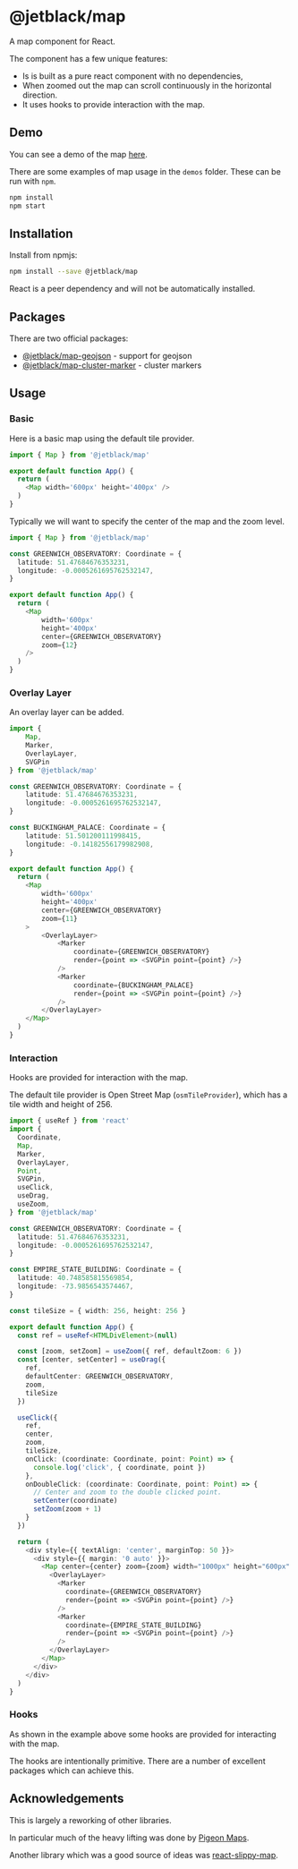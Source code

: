 # @jetblack/map

A map component for React.

The component has a few unique features:

* Is is built as a pure react component with no dependencies,
* When zoomed out the map can scroll continuously in the horizontal direction.
* It uses hooks to provide interaction with the map.

## Demo

You can see a demo of the map [here](https://rob-blackbourn.github.io/jetblack-example-map/).

There are some examples of map usage in the `demos` folder. These can be run
with `npm`.

```bash
npm install
npm start
```

## Installation

Install from npmjs:

```bash
npm install --save @jetblack/map
```

React is a peer dependency and will not be automatically installed.

## Packages

There are two official packages:

* [@jetblack/map-geojson](https://github.com/rob-blackbourn/jetblack-map-geojson) - support for geojson
* [@jetblack/map-cluster-marker](https://github.com/rob-blackbourn/jetblack-map-cluster-marker) - cluster markers

## Usage

### Basic

Here is a basic map using the default tile provider.

```typescript
import { Map } from '@jetblack/map'

export default function App() {
  return (
    <Map width='600px' height='400px' />
  )
}
```

Typically we will want to specify the center of the map and the zoom level.

```typescript
import { Map } from '@jetblack/map'

const GREENWICH_OBSERVATORY: Coordinate = {
  latitude: 51.47684676353231,
  longitude: -0.0005261695762532147,
}

export default function App() {
  return (
    <Map
        width='600px'
        height='400px'
        center={GREENWICH_OBSERVATORY}
        zoom={12}
    />
  )
}
```

### Overlay Layer

An overlay layer can be added.

```typescript
import {
    Map,
    Marker,
    OverlayLayer,
    SVGPin
} from '@jetblack/map'

const GREENWICH_OBSERVATORY: Coordinate = {
    latitude: 51.47684676353231,
    longitude: -0.0005261695762532147,
}

const BUCKINGHAM_PALACE: Coordinate = {
    latitude: 51.501200111998415,
    longitude: -0.14182556179982908,
}

export default function App() {
  return (
    <Map
        width='600px'
        height='400px'
        center={GREENWICH_OBSERVATORY}
        zoom={11}
    >
        <OverlayLayer>
            <Marker
                coordinate={GREENWICH_OBSERVATORY}
                render={point => <SVGPin point={point} />}
            />
            <Marker
                coordinate={BUCKINGHAM_PALACE}
                render={point => <SVGPin point={point} />}
            />
        </OverlayLayer>
    </Map>
  )
}
```

### Interaction

Hooks are provided for interaction with the map.

The default tile provider is Open Street Map (`osmTileProvider`), which has a
tile width and height of 256.

```typescript
import { useRef } from 'react'
import {
  Coordinate,
  Map,
  Marker,
  OverlayLayer,
  Point,
  SVGPin,
  useClick,
  useDrag,
  useZoom,
} from '@jetblack/map'

const GREENWICH_OBSERVATORY: Coordinate = {
  latitude: 51.47684676353231,
  longitude: -0.0005261695762532147,
}

const EMPIRE_STATE_BUILDING: Coordinate = {
  latitude: 40.748585815569854,
  longitude: -73.9856543574467,
}

const tileSize = { width: 256, height: 256 }

export default function App() {
  const ref = useRef<HTMLDivElement>(null)

  const [zoom, setZoom] = useZoom({ ref, defaultZoom: 6 })
  const [center, setCenter] = useDrag({
    ref,
    defaultCenter: GREENWICH_OBSERVATORY,
    zoom,
    tileSize
  })

  useClick({
    ref,
    center,
    zoom,
    tileSize,
    onClick: (coordinate: Coordinate, point: Point) => {
      console.log('click', { coordinate, point })
    },
    onDoubleClick: (coordinate: Coordinate, point: Point) => {
      // Center and zoom to the double clicked point.
      setCenter(coordinate)
      setZoom(zoom + 1)
    }
  })

  return (
    <div style={{ textAlign: 'center', marginTop: 50 }}>
      <div style={{ margin: '0 auto' }}>
        <Map center={center} zoom={zoom} width="1000px" height="600px" ref={ref}>
          <OverlayLayer>
            <Marker
              coordinate={GREENWICH_OBSERVATORY}
              render={point => <SVGPin point={point} />}
            />
            <Marker
              coordinate={EMPIRE_STATE_BUILDING}
              render={point => <SVGPin point={point} />}
            />
          </OverlayLayer>
        </Map>
      </div>
    </div>
  )
}
```

### Hooks

As shown in the example above some hooks are provided for interacting with the map.

The hooks are intentionally primitive. There are a number of excellent packages
which can achieve this.

## Acknowledgements

This is largely a reworking of other libraries.

In particular much of the heavy lifting was done by [Pigeon Maps](https://github.com/mariusandra/pigeon-maps).

Another library which was a good source of ideas was [react-slippy-map](https://github.com/gaswelder/react-slippy-map).
